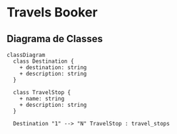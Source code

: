 # Travels Booker

## Diagrama de Classes

```mermaid
classDiagram
  class Destination {
    + destination: string
    + description: string
  }

  class TravelStop {
    + name: string
    + description: string
  }

  Destination "1" --> "N" TravelStop : travel_stops
```